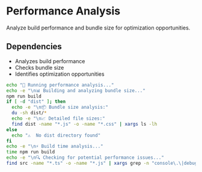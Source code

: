 # Performance Analysis

Analyze build performance and bundle size for optimization opportunities.

## Dependencies
- Analyzes build performance
- Checks bundle size
- Identifies optimization opportunities

```bash
echo "🚀 Running performance analysis..."
echo -e "\n📊 Building and analyzing bundle size..."
npm run build
if [ -d "dist" ]; then
  echo -e "\n📦 Bundle size analysis:"
  du -sh dist/*
  echo -e "\n📈 Detailed file sizes:"
  find dist -name "*.js" -o -name "*.css" | xargs ls -lh
else
  echo "⚠️  No dist directory found"
fi
echo -e "\n⚡ Build time analysis..."
time npm run build
echo -e "\n🔍 Checking for potential performance issues..."
find src -name "*.ts" -o -name "*.js" | xargs grep -n "console\.\|debugger\|alert(" || echo "✅ No debug statements found"
```